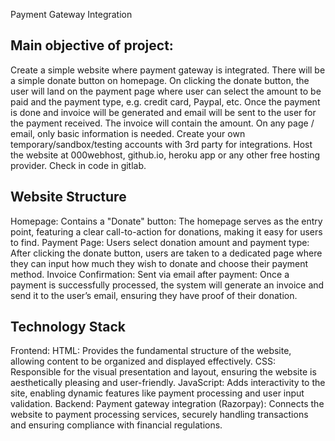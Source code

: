 Payment Gateway Integration
## Main objective of project:
Create a simple website where payment gateway is integrated.
There will be a simple donate button on homepage. On clicking the donate button, the user will land on the payment page where user can select the amount to be paid and the payment type, e.g. credit card, Paypal, etc.
 Once the payment is done and invoice will be generated and email will be sent to the user for the payment received. The invoice will contain the amount.
On any page / email, only basic information is needed.
Create your own temporary/sandbox/testing accounts with 3rd party for integrations.
Host the website at 000webhost, github.io, heroku app or any other free hosting provider. Check in code in gitlab.
## Website Structure
Homepage:
Contains a "Donate" button: The homepage serves as the entry point, featuring a clear call-to-action for donations, making it easy for users to find.
Payment Page:
Users select donation amount and payment type: After clicking the donate button, users are taken to a dedicated page where they can input how much they wish to donate and choose their payment method.
Invoice Confirmation:
Sent via email after payment: Once a payment is successfully processed, the system will generate an invoice and send it to the user’s email, ensuring they have proof of their donation.
## Technology Stack
Frontend:
HTML: Provides the fundamental structure of the website, allowing content to be organized and displayed effectively.
CSS: Responsible for the visual presentation and layout, ensuring the website is aesthetically pleasing and user-friendly.
JavaScript: Adds interactivity to the site, enabling dynamic features like payment processing and user input validation.
Backend:
Payment gateway integration (Razorpay): Connects the website to payment processing services, securely handling transactions and ensuring compliance with financial regulations.
